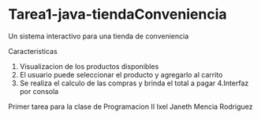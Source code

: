 ﻿# Tarea1-java-tiendaConveniencia
Un sistema interactivo para una tienda de conveniencia

Caracteristicas

1. Visualizacion de los productos disponibles
2. El usuario puede seleccionar el producto y agregarlo al carrito
3. Se realiza el calculo de las compras y brinda el total a pagar
4.Interfaz por consola

Primer tarea para la clase de Programacion II
Ixel Janeth Mencia Rodriguez



 

